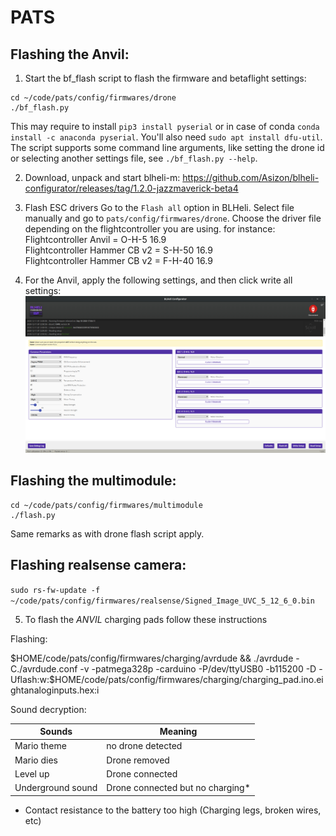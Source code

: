 # PATS

## Flashing the Anvil:

1. Start the bf_flash script to flash the firmware and betaflight settings:
```
cd ~/code/pats/config/firmwares/drone
./bf_flash.py
```
This may require to install `pip3 install pyserial` or in case of conda `conda install -c anaconda pyserial`. You'll also need `sudo apt install dfu-util`.
The script supports some command line arguments, like setting the drone id or selecting another settings file, see `./bf_flash.py --help`.

2. Download, unpack and start blheli-m: https://github.com/Asizon/blheli-configurator/releases/tag/1.2.0-jazzmaverick-beta4

3. Flash ESC drivers
Go to the `Flash all` option in BLHeli. Select file manually and go to `pats/config/firmwares/drone`.
Choose the driver file depending on the flightcontroller you are using.
for instance:
Flightcontroller Anvil = O-H-5 16.9  
Flightcontroller Hammer CB v2 = S-H-50 16.9  
Flightcontroller Hammer CB v2 = F-H-40 16.9  

4. For the Anvil, apply the following settings, and then click write all settings:
![BLHeli settings](../../doc/BLHeliESCSettings_Anvil.png)


## Flashing the multimodule:
```
cd ~/code/pats/config/firmwares/multimodule
./flash.py
```
Same remarks as with drone flash script apply.

## Flashing realsense camera:
`sudo rs-fw-update -f ~/code/pats/config/firmwares/realsense/Signed_Image_UVC_5_12_6_0.bin`

5. To flash the _ANVIL_ charging pads follow these instructions

Flashing:

  $HOME/code/pats/config/firmwares/charging/avrdude  && ./avrdude -C./avrdude.conf -v -patmega328p -carduino -P/dev/ttyUSB0 -b115200 -D -Uflash:w:$HOME/code/pats/config/firmwares/charging/charging_pad.ino.eightanaloginputs.hex:i

Sound decryption:

| Sounds            | Meaning                          |
|-------------------|----------------------------------|
| Mario theme       | no drone detected                |
| Mario dies        | Drone removed                    |
| Level up          | Drone connected                  |
| Underground sound | Drone connected but no charging* |

 * Contact resistance to the battery too high (Charging legs, broken wires, etc)
